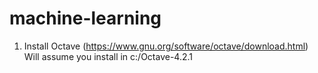 # machine-learning

1. Install Octave (https://www.gnu.org/software/octave/download.html) Will assume you install in c:/Octave-4.2.1

